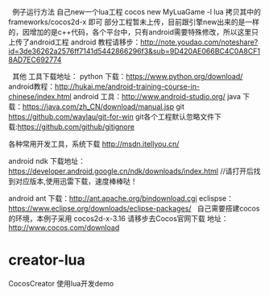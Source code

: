 

 
例子运行方法
自己new一个lua工程   cocos new MyLuaGame -l lua 
拷贝其中的 frameworks/cocos2d-x 即可
部分工程暂未上传，目前跟引擎new出来的是一样的，因增加的是c++代码，各个平台中，只有android需要特殊修改，所以这里只上传了android工程
android 教程请移步：http://note.youdao.com/noteshare?id=3de36262a2576ff7141d5442866296f3&sub=9D420AE066BC4C0A8CF18AD7EC692774

 
其他 工具下载地址：
python 下载：https://www.python.org/download/
android教程：http://hukai.me/android-training-course-in-chinese/index.html
android 工具：http://www.android-studio.org/
java 下载：https://java.com/zh_CN/download/manual.jsp
git https://github.com/waylau/git-for-win
git各个工程默认忽略文件下载:https://github.com/github/gitignore
 
各种常用开发工具，系统下载 http://msdn.itellyou.cn/
  
android ndk 下载地址：https://developer.android.google.cn/ndk/downloads/index.html
//请打开后找到对应版本,使用迅雷下载，速度棒棒哒！

android ant 下载：http://ant.apache.org/bindownload.cgi
eclispse：https://www.eclipse.org/downloads/eclipse-packages/ 
 
自己需要搭建cocos的环境，本例子采用 cocos2d-x-3.16 请移步去Cocos官网下载
地址：http://www.cocos.com/download

# creator-lua
CocosCreator 使用lua开发demo



